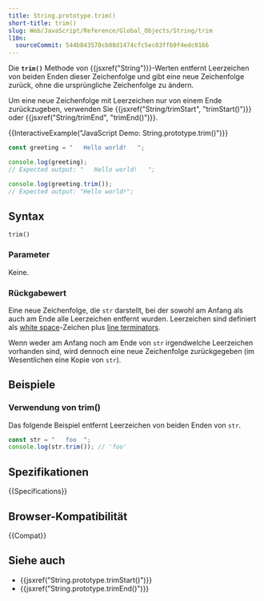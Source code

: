 ```yaml
---
title: String.prototype.trim()
short-title: trim()
slug: Web/JavaScript/Reference/Global_Objects/String/trim
l10n:
  sourceCommit: 544b843570cb08d1474cfc5ec03ffb9f4edc0166
---
```


Die **`trim()`** Methode von {{jsxref("String")}}-Werten entfernt Leerzeichen von beiden Enden dieser Zeichenfolge und gibt eine neue Zeichenfolge zurück, ohne die ursprüngliche Zeichenfolge zu ändern.

Um eine neue Zeichenfolge mit Leerzeichen nur von einem Ende zurückzugeben, verwenden Sie {{jsxref("String/trimStart", "trimStart()")}} oder {{jsxref("String/trimEnd", "trimEnd()")}}.

{{InteractiveExample("JavaScript Demo: String.prototype.trim()")}}

```js interactive-example
const greeting = "   Hello world!   ";

console.log(greeting);
// Expected output: "   Hello world!   ";

console.log(greeting.trim());
// Expected output: "Hello world!";
```

## Syntax

```js-nolint
trim()
```

### Parameter

Keine.

### Rückgabewert

Eine neue Zeichenfolge, die `str` darstellt, bei der sowohl am Anfang als auch am Ende alle Leerzeichen entfernt wurden. Leerzeichen sind definiert als [white space](/de/docs/Web/JavaScript/Reference/Lexical_grammar#white_space)-Zeichen plus [line terminators](/de/docs/Web/JavaScript/Reference/Lexical_grammar#line_terminators).

Wenn weder am Anfang noch am Ende von `str` irgendwelche Leerzeichen vorhanden sind, wird dennoch eine neue Zeichenfolge zurückgegeben (im Wesentlichen eine Kopie von `str`).

## Beispiele

### Verwendung von trim()

Das folgende Beispiel entfernt Leerzeichen von beiden Enden von `str`.

```js
const str = "   foo  ";
console.log(str.trim()); // 'foo'
```

## Spezifikationen

{{Specifications}}

## Browser-Kompatibilität

{{Compat}}

## Siehe auch

- {{jsxref("String.prototype.trimStart()")}}
- {{jsxref("String.prototype.trimEnd()")}}
